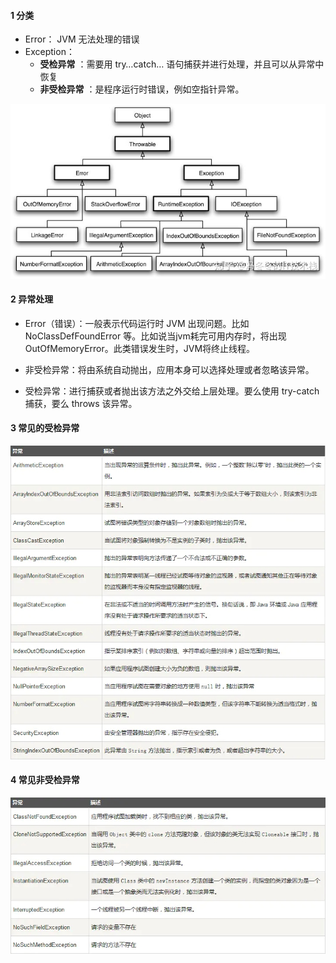 #### 1 分类

* Error： JVM 无法处理的错误
* Exception：
  * **受检异常** ：需要用 try…catch… 语句捕获并进行处理，并且可以从异常中恢复
  * **非受检异常** ：是程序运行时错误，例如空指针异常。

![Java异常分类](./assets/java_throwable.png)

#### 2 异常处理

* Error（错误）：一般表示代码运行时 JVM 出现问题。比如 NoClassDefFoundError 等。比如说当jvm耗完可用内存时，将出现 OutOfMemoryError。此类错误发生时，JVM将终止线程。

* 非受检异常：将由系统自动抛出，应用本身可以选择处理或者忽略该异常。

* 受检异常：进行捕获或者抛出该方法之外交给上层处理。要么使用 try-catch 捕获，要么 throws 该异常。

#### 3 常见的受检异常

![image-20221105212952742](./assets/java_checked_exception.png)

#### 4 常见非受检异常

![image-20221105213031755](./assets/java_unchecked_exception.png)